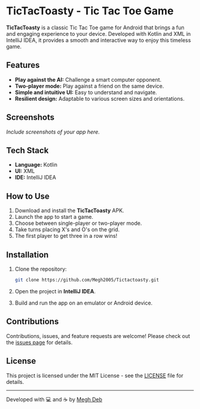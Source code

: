 # TicTacToasty - Tic Tac Toe Game

**TicTacToasty** is a classic Tic Tac Toe game for Android that brings a fun and engaging experience to your device. Developed with Kotlin and XML in IntelliJ IDEA, it provides a smooth and interactive way to enjoy this timeless game.

## Features

- **Play against the AI:** Challenge a smart computer opponent.
- **Two-player mode:** Play against a friend on the same device.
- **Simple and intuitive UI:** Easy to understand and navigate.
- **Resilient design:** Adaptable to various screen sizes and orientations.

## Screenshots

_Include screenshots of your app here._

## Tech Stack

- **Language:** Kotlin
- **UI:** XML
- **IDE:** IntelliJ IDEA

## How to Use

1. Download and install the **TicTacToasty** APK.
2. Launch the app to start a game.
3. Choose between single-player or two-player mode.
4. Take turns placing X's and O's on the grid.
5. The first player to get three in a row wins!

## Installation

1. Clone the repository:
    ```bash
    git clone https://github.com/Megh2005/Tictactoasty.git
    ```

2. Open the project in **IntelliJ IDEA**.

3. Build and run the app on an emulator or Android device.

## Contributions

Contributions, issues, and feature requests are welcome! Please check out the [issues page](https://github.com/yourusername/tictactoasty/issues) for details.

## License

This project is licensed under the MIT License - see the [LICENSE](LICENSE) file for details.

---

Developed with 💻 and ☕ by [Megh Deb](https://github.com/Megh2005)
